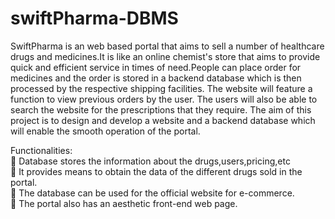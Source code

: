 # swiftPharma-DBMS

SwiftPharma is an web based portal that aims to sell a number of healthcare drugs and medicines.It is like an online chemist's store that aims to provide quick and efficient service in times of need.People can place order for medicines and the order is stored in a backend database which is then processed by the respective shipping facilities. The website will feature a function to view previous orders by the user. The users will also be able to search the website for the prescriptions that they require.
The aim of this project is to design and develop a website and a backend database which will enable the smooth operation of the portal.

Functionalities: <br />
 Database stores the information about the drugs,users,pricing,etc <br />
 It provides means to obtain the data of the different drugs sold in the portal. <br />
 The database can be used for the official website for e-commerce. <br />
 The portal also has an aesthetic front-end web page. <br />
